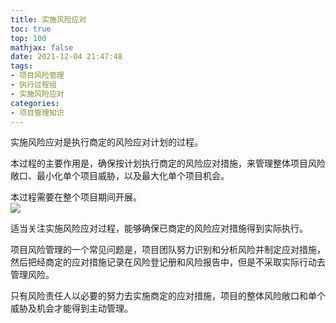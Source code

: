 ```yaml
---
title: 实施风险应对
toc: true
top: 100
mathjax: false
date: 2021-12-04 21:47:48
tags:
- 项目风险管理
- 执行过程组
- 实施风险应对
categories:
- 项目管理知识
---
```

实施风险应对是执行商定的风险应对计划的过程。

本过程的主要作用是，确保按计划执行商定的风险应对措施，来管理整体项目风险敞口、最小化单个项目威胁，以及最大化单个项目机会。

本过程需要在整个项目期间开展。  
<img src="https://ddabb.github.io/photos/pmpimages/数据流向图/11.6实施风险应对.png"/>

适当关注实施风险应对过程，能够确保已商定的风险应对措施得到实际执行。

项目风险管理的一个常见问题是，项目团队努力识别和分析风险并制定应对措施，然后把经商定的应对措施记录在风险登记册和风险报告中，但是不采取实际行动去管理风险。

只有风险责任人以必要的努力去实施商定的应对措施，项目的整体风险敞口和单个威胁及机会才能得到主动管理。
